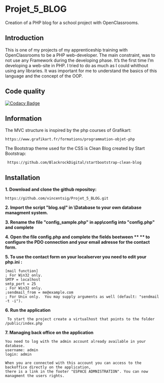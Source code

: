 # Projet_5_BLOG
Creation of a PHP blog for a school project with OpenClassrooms.

## Introduction
This is one of my projects of my apprenticeship training with OpenClassrooms to be a PHP web-developer.
The main constraint, was to not use any Framework during the developing phase.
It’s the first time I’m developing a web-site in PHP.
I tried to do as much as I could whithout using any libraries. It was important for me to understand the basics of this language and the concept of the OOP.

## Code quality

[![Codacy Badge](https://api.codacy.com/project/badge/Grade/01f9044f353e43cdaa9ffae5e1e3c265)](https://www.codacy.com/app/vincentsig/Projet_5_BLOG?utm_source=github.com&amp;utm_medium=referral&amp;utm_content=vincentsig/Projet_5_BLOG&amp;utm_campaign=Badge_Grade)


## Information

The MVC structure is inspired by the php courses of Grafikart: 

    https://www.grafikart.fr/formations/programmation-objet-php


The Bootstrap theme used for the CSS is Clean Blog created by Start Bootstrap:  

     https://github.com/BlackrockDigital/startbootstrap-clean-blog



## Installation

**1. Download and clone the github repositoy:**  

    https://github.com/vincentsig/Projet_5_BLOG.git

**2. Import the script "blog.sql" in \Database to your own database managment system.**

**3. Rename the file "config_sample.php" in app\config   into "config.php" and complete**

**4. Open the file config.php and complete the fields beetween ** ** to configure the PDO connection and your email adresse for the contact form.**

**5. To use the contact form on your localserver you need to edit your php.ini :**  

    [mail function]   
    ; For Win32 only.     
    SMTP = localhost     
    smtp_port = 25      
    ; For Win32 only.      
    ;sendmail_from = me@example.com      
    ; For Unix only.  You may supply arguments as well (default: "sendmail -t -i"). 
    
**6. Run the application**
 
     To start the project create a virtualhost that points to the folder /public/index.php

**7. Managing back office on the application**  

    You need to log with the admin account already available in your database.
    username: admin  
    login: admin   

    When you are connected with this account you can access to the backoffice directly on the application,  
    there is a link in the footer "ESPACE ADMNISTRATION". You can now managment the users rights. 

    
    
